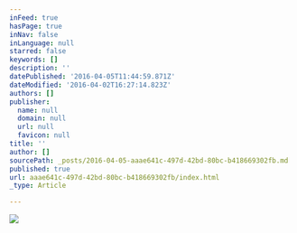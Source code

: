 ```yaml
---
inFeed: true
hasPage: true
inNav: false
inLanguage: null
starred: false
keywords: []
description: ''
datePublished: '2016-04-05T11:44:59.871Z'
dateModified: '2016-04-02T16:27:14.823Z'
authors: []
publisher:
  name: null
  domain: null
  url: null
  favicon: null
title: ''
author: []
sourcePath: _posts/2016-04-05-aaae641c-497d-42bd-80bc-b418669302fb.md
published: true
url: aaae641c-497d-42bd-80bc-b418669302fb/index.html
_type: Article

---
```

![](https://the-grid-user-content.s3-us-west-2.amazonaws.com/ffa05145-d844-4ad3-810a-af40cadaee2c.jpg)